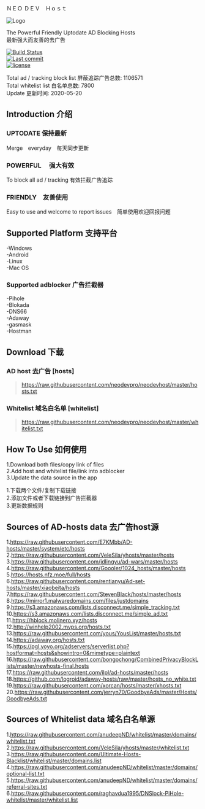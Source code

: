 ＮＥＯ ＤＥＶ　Ｈｏｓｔ

![Logo](https://raw.githubusercontent.com/neodevpro/neodevhost/master/logo.png)


The Powerful Friendly Uptodate AD Blocking Hosts<br/>
最新强大而友善的去广告<br/>

[![Build Status](https://img.shields.io/github/workflow/status/neodevpro/neodevhost/CI/master)](https://github.com/neodevpro/neodevhost/actions?workflow=CI)<br/>
[![Last commit](https://img.shields.io/github/last-commit/neodevpro/neodevhost.svg)](https://github.com/neodevpro/neodevhost/commit/master)<br/>
[![license](https://img.shields.io/github/license/neodevpro/neodevhost.svg)](https://github.com/neodevpro/neodevhost/blob/master/LICENSE)

Total ad / tracking block list 屏蔽追踪广告总数: 1106571
<br/>
Total whitelist list 白名单总数: 7800
<br/>
Update 更新时间: 2020-05-20

## Introduction 介绍

### UPTODATE 保持最新<br/>
  Merge　everyday　每天同步更新
### POWERFUL　 强大有效<br/>
  To block all ad / tracking  有效拦截广告追踪　
### FRIENDLY　友善使用<br/>
   Easy to use and welcome to report issues　简单使用欢迎回报问题
   
## Supported Platform 支持平台
-Windows<br/>
-Android<br/>
-Linux<br/>
-Mac OS<br/>

### Supported adblocker 广告拦截器
-Pihole<br/>
-Blokada<br/>
-DNS66<br/>
-Adaway<br/>
-gasmask<br/>
-Hostman<br/>

## Download 下载 

### AD host 去广告 [hosts]
> https://raw.githubusercontent.com/neodevpro/neodevhost/master/hosts.txt

### Whitelist 域名白名单 [whitelist]
> https://raw.githubusercontent.com/neodevpro/neodevhost/master/whitelist.txt

## How To Use 如何使用
1.Download both files/copy link of files<br/>
2.Add host and whitelist file/link into adblocker<br/>
3.Update the data source in the app<br/>

1.下载两个文件/复制下载链接<br/>
2.添加文件或者下载链接到广告拦截器<br/>
3.更新数据规则<br/>


## Sources of AD-hosts data 去广告host源
1.https://raw.githubusercontent.com/E7KMbb/AD-hosts/master/system/etc/hosts<br/>
2.https://raw.githubusercontent.com/VeleSila/yhosts/master/hosts<br/>
3.https://raw.githubusercontent.com/jdlingyu/ad-wars/master/hosts<br/>
4.https://raw.githubusercontent.com/Goooler/1024_hosts/master/hosts<br/>
5.https://hosts.nfz.moe/full/hosts<br/>
6.https://raw.githubusercontent.com/rentianyu/Ad-set-hosts/master/xiaobeita/hosts<br/>
7.https://raw.githubusercontent.com/StevenBlack/hosts/master/hosts<br/>
8.https://mirror1.malwaredomains.com/files/justdomains <br/>
9.https://s3.amazonaws.com/lists.disconnect.me/simple_tracking.txt<br/>
10.https://s3.amazonaws.com/lists.disconnect.me/simple_ad.txt<br/>
11.https://hblock.molinero.xyz/hosts<br/>
12.http://winhelp2002.mvps.org/hosts.txt<br/>
13.https://raw.githubusercontent.com/yous/YousList/master/hosts.txt<br/>
14.https://adaway.org/hosts.txt<br/>
15.https://pgl.yoyo.org/adservers/serverlist.php?hostformat=hosts&showintro=0&mimetype=plaintext<br/>
16.https://raw.githubusercontent.com/bongochong/CombinedPrivacyBlockLists/master/newhosts-final.hosts<br/>
17.https://raw.githubusercontent.com/ilpl/ad-hosts/master/hosts<br/>
18.https://github.com/logroid/adaway-hosts/raw/master/hosts_no_white.txt<br/>
19.https://raw.githubusercontent.com/xorcan/hosts/master/xhosts.txt<br/>
20.https://raw.githubusercontent.com/jerryn70/GoodbyeAds/master/Hosts/GoodbyeAds.txt<br/>

## Sources of Whitelist data 域名白名单源
1.https://raw.githubusercontent.com/anudeepND/whitelist/master/domains/whitelist.txt<br/>
2.https://raw.githubusercontent.com/VeleSila/yhosts/master/whitelist.txt<br/>
3.https://raw.githubusercontent.com/Ultimate-Hosts-Blacklist/whitelist/master/domains.list<br/>
4.https://raw.githubusercontent.com/anudeepND/whitelist/master/domains/optional-list.txt<br/>
5.https://raw.githubusercontent.com/anudeepND/whitelist/master/domains/referral-sites.txt<br/>
6.https://raw.githubusercontent.com/raghavdua1995/DNSlock-PiHole-whitelist/master/whitelist.list<br/>
